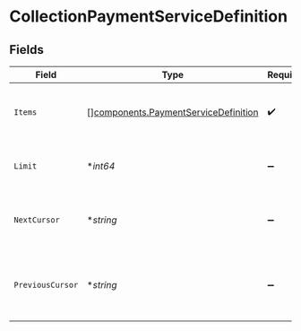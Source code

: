 # CollectionPaymentServiceDefinition


## Fields

| Field                                                                                        | Type                                                                                         | Required                                                                                     | Description                                                                                  | Example                                                                                      |
| -------------------------------------------------------------------------------------------- | -------------------------------------------------------------------------------------------- | -------------------------------------------------------------------------------------------- | -------------------------------------------------------------------------------------------- | -------------------------------------------------------------------------------------------- |
| `Items`                                                                                      | [][components.PaymentServiceDefinition](../../models/components/paymentservicedefinition.md) | :heavy_check_mark:                                                                           | A list of items returned for this request.                                                   |                                                                                              |
| `Limit`                                                                                      | **int64*                                                                                     | :heavy_minus_sign:                                                                           | The number of items for this page.                                                           | 20                                                                                           |
| `NextCursor`                                                                                 | **string*                                                                                    | :heavy_minus_sign:                                                                           | The cursor pointing at the next page of items.                                               | ZXhhbXBsZTE                                                                                  |
| `PreviousCursor`                                                                             | **string*                                                                                    | :heavy_minus_sign:                                                                           | The cursor pointing at the previous page of items.                                           | Xkjss7asS                                                                                    |